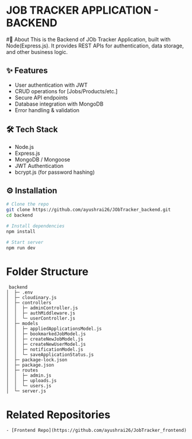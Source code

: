 # JOB TRACKER APPLICATION - BACKEND

#🚀 About
This is the Backend of JOb Tracker Application, built with Node(Express.js).
It provides REST APIs for authentication, data storage, and other business logic.

## ✨ Features
- User authentication with JWT
- CRUD operations for [Jobs/Products/etc.]
- Secure API endpoints
- Database integration with MongoDB
- Error handling & validation


## 🛠 Tech Stack
- Node.js
- Express.js
- MongoDB / Mongoose
- JWT Authentication
- bcrypt.js (for password hashing)


## ⚙️ Installation
```bash
# Clone the repo
git clone https://github.com/ayushrai26/JObTracker_backend.git
cd backend

# Install dependencies
npm install

# Start server
npm run dev


```
# Folder Structure
```
 backend
│  ├─ .env
│  ├─ cloudinary.js
│  ├─ controllers
│  │  ├─ adminController.js
│  │  ├─ authMiddleware.js
│  │  └─ userController.js
│  ├─ models
│  │  ├─ appliedApplicationsModel.js
│  │  ├─ bookmarkedJobModel.js
│  │  ├─ createNewJobModel.js
│  │  ├─ createNewUserModel.js
│  │  ├─ notificationModel.js
│  │  └─ saveApplicationStatus.js
│  ├─ package-lock.json
│  ├─ package.json
│  ├─ routes
│  │  ├─ admin.js
│  │  ├─ uploads.js
│  │  └─ users.js
│  └─ server.js
```

# Related Repositories
```
- [Frontend Repo](https://github.com/ayushrai26/JobTracker_frontend)
